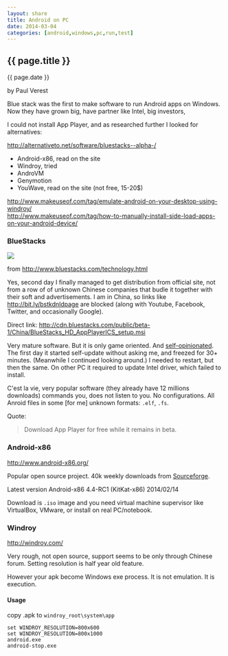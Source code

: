 ```yaml
---
layout: share
title: Android on PC
date: 2014-03-04
categories: [android,windows,pc,run,test]
---
```



## {{ page.title }}

<p class="meta">{{ page.date }}</p> by Paul Verest


Blue stack was the first to make software to run Android apps on Windows.
Now they have grown big, have partner like Intel, big investors, 

I could not install App Player, and as researched further I looked for alternatives:

<http://alternativeto.net/software/bluestacks--alpha-/>

- Android-x86, read on the site
- Windroy, tried
- AndroVM
- Genymotion
- YouWave, read on the site (not free, 15-20$)

<http://www.makeuseof.com/tag/emulate-android-on-your-desktop-using-windroy/>  
<http://www.makeuseof.com/tag/how-to-manually-install-side-load-apps-on-your-android-device/>

### BlueStacks

![](http://www.bluestacks.com/images/pic_c_13.png)

from <http://www.bluestacks.com/technology.html>

Yes, second day I finally managed to get distribution from official site, not from a row of of unknown Chinese companies
 that budle it together with their soft and advertisements. 
I am in China, so links like http://bit.ly/bstkdnldpage are blocked (along with Youtube, Facebook, Twitter, and occasionally Google).

Direct link: http://cdn.bluestacks.com/public/beta-1/China/BlueStacks_HD_AppPlayerICS_setup.msi

Very mature software. But it is only game oriented. And [self-opinionated](http://dictionary.cambridge.org/dictionary/british/self-opinionated).
The first day it started self-update without asking me, and freezed for 30+ minutes. (Meanwhile I continued looking around.)
I needed to restart, but then the same. On other PC it required to update Intel driver, which failed to install.

C'est la vie, very popular software (they already have 12 millions downloads) commands you, does not listen to you.
No configurations. All Anroid files in some [for me] unknown formats: `.elf`, `.fs`.

Quote:
> Download App Player for free while it remains in beta.

### Android-x86

http://www.android-x86.org/

Popular open source project. 40k weekly downloads from [Sourceforge](https://sourceforge.net/projects/android-x86).

Latest version Android-x86 4.4-RC1 (KitKat-x86)   2014/02/14

Download is `.iso`  image and you need virtual machine supervisor like VirtualBox, VMware, or install on real PC/notebook.

### Windroy

http://windroy.com/

Very rough, not open source, support seems to be only through Chinese forum.
Setting resolution is half year old feature. 

However your apk become Windows exe process. It is not emulation. It is execution.

#### Usage

copy .apk to `windroy_root\system\app` 
	
	set WINDROY_RESOLUTION=800x600
	set WINDROY_RESOLUTION=800x1000
	android.exe
	android-stop.exe
